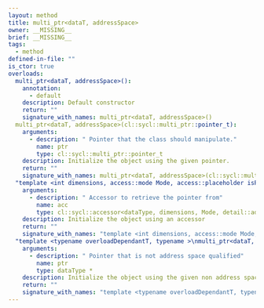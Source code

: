 ```yaml
---
layout: method
title: multi_ptr<dataT, addressSpace>
owner: __MISSING__
brief: __MISSING__
tags:
  - method
defined-in-file: ""
is_ctor: true
overloads:
  multi_ptr<dataT, addressSpace>():
    annotation:
      - default
    description: Default constructor
    return: ""
    signature_with_names: multi_ptr<dataT, addressSpace>()
  multi_ptr<dataT, addressSpace>(cl::sycl::multi_ptr::pointer_t):
    arguments:
      - description: " Pointer that the class should manipulate."
        name: ptr
        type: cl::sycl::multi_ptr::pointer_t
    description: Initialize the object using the given pointer.
    return: ""
    signature_with_names: multi_ptr<dataT, addressSpace>(cl::sycl::multi_ptr::pointer_t ptr)
  "template <int dimensions, access::mode Mode, access::placeholder isPlaceholder, typename overloadDependantT, typename >\nmulti_ptr<dataT, addressSpace>(cl::sycl::accessor<dataType, dimensions, Mode, detail::address_space_trait<dataType, asp>::target, isPlaceholder>)":
    arguments:
      - description: " Accessor to retrieve the pointer from"
        name: acc
        type: cl::sycl::accessor<dataType, dimensions, Mode, detail::address_space_trait<dataType, asp>::target, isPlaceholder>
    description: Initialize the object using an accessor
    return: ""
    signature_with_names: "template <int dimensions, access::mode Mode, access::placeholder isPlaceholder, typename overloadDependantT, typename >\nmulti_ptr<dataT, addressSpace>(cl::sycl::accessor<dataType, dimensions, Mode, detail::address_space_trait<dataType, asp>::target, isPlaceholder> acc)"
  "template <typename overloadDependantT, typename >\nmulti_ptr<dataT, addressSpace>(dataType *)":
    arguments:
      - description: " Pointer that is not address space qualified"
        name: ptr
        type: dataType *
    description: Initialize the object using the given non address space qualified pointer.
    return: ""
    signature_with_names: "template <typename overloadDependantT, typename >\nmulti_ptr<dataT, addressSpace>(dataType * ptr)"
---
```

